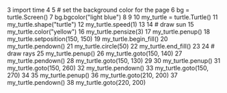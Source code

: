   3 import time
  4 
  5 # set the background color for the page
  6 bg = turtle.Screen()
  7 bg.bgcolor("light blue")
  8 
  9 
 10 my_turtle = turtle.Turtle()
 11 my_turtle.shape("turtle")
 12 my_turtle.speed(1)
 13 
 14 # draw sun
 15 my_turtle.color("yellow")
 16 my_turtle.pensize(3)
 17 my_turtle.penup()
 18 my_turtle.setposition(150, 150)
 19 my_turtle.begin_fill()
 20 my_turtle.pendown()
 21 my_turtle.circle(50)
 22 my_turtle.end_fill()
 23 
 24 # draw rays
 25 my_turtle.penup()
 26 my_turtle.goto(150, 140)
 27 my_turtle.pendown()
 28 my_turtle.goto(150, 130)
 29 
 30 my_turtle.penup()
 31 my_turtle.goto(150, 260)
 32 my_turtle.pendown()
 33 my_turtle.goto(150, 270)
 34 
 35 my_turtle.penup()
 36 my_turtle.goto(210, 200)
 37 my_turtle.pendown()
 38 my_turtle.goto(220, 200)
